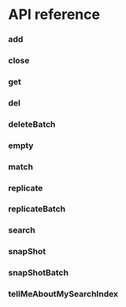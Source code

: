 # API reference

### add

### close

### get

### del

### deleteBatch

### empty

### match

### replicate

### replicateBatch

### search

### snapShot

### snapShotBatch

### tellMeAboutMySearchIndex